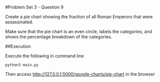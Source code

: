 #Problem Set 3 - Question 9

Create a pie chart showing the fraction of all Roman Emperors that were
assassinated.

Make sure that the pie chart is an even circle, labels the categories, and shows the
percentage breakdown of the categories.

##Execution

Execute the following in command line
```
python3 main.py
````

Then access http://127.0.0.1:5000/google-charts/pie-chart in the browser